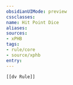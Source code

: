 ```yaml
---
obsidianUIMode: preview
cssclasses:
name: Hit Point Dice
aliases:
sources:
- xPHB
tags:
- rule/core
- source/xphb
entry:
---
```


```meta-bind-embed
[[dv Rule]]
```